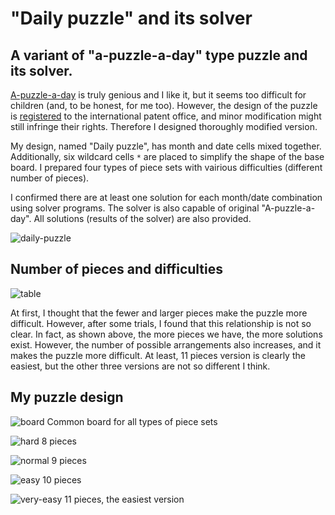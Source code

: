 # "Daily puzzle" and its solver

## A variant of "a-puzzle-a-day" type puzzle and its solver.

<a href="https://www.dragonfjord.com/product/a-puzzle-a-day/">A-puzzle-a-day</a> is truly genious and I like it, but it seems too difficult for children (and, to be honest, for me too). However, the design of the puzzle is <a href="https://euipo.europa.eu/eSearch/#details/designs/007690433-0001">registered</a> to the international patent office, and minor modification might still infringe their rights. Therefore I designed thoroughly modified version. 

My design, named "Daily puzzle", has month and date cells mixed together. Additionally, six wildcard cells `*` are placed to simplify the shape of the base board. I prepared four types of piece sets with vairious difficulties (different number of pieces). 

I confirmed there are at least one solution for each month/date combination using solver programs. The solver is also capable of original "A-puzzle-a-day". All solutions (results of the solver) are also provided.

![daily-puzzle](https://user-images.githubusercontent.com/86639425/159033746-7fef4836-4e8a-4dd3-8dae-41bc46cb3ac4.jpg)

## Number of pieces and difficulties

![table](https://user-images.githubusercontent.com/86639425/159051443-4f6d26db-561e-4b1d-aa51-2a7211339764.jpg)

At first, I thought that the fewer and larger pieces make the puzzle more difficult. However, after some trials, I found that this relationship is not so clear. In fact, as shown above, the more pieces we have, the more solutions exist. However, the number of possible arrangements also increases, and it makes the puzzle more difficult. At least, 11 pieces version is clearly the easiest, but the other three versions are not so different I think.

## My puzzle design

![board](https://user-images.githubusercontent.com/86639425/158950665-af8fa557-0c32-4527-920a-d254e974150f.jpg)
Common board for all types of piece sets

![hard](https://user-images.githubusercontent.com/86639425/158950682-ddb1d5e4-0a4f-450e-8514-19d92df3a5a9.jpg)
8 pieces

![normal](https://user-images.githubusercontent.com/86639425/158950692-47c8c975-4c2c-47fc-9539-d96d46da1e83.jpg)
9 pieces

![easy](https://user-images.githubusercontent.com/86639425/158950705-24bc20ed-8f18-4967-8a2a-0ec41a364802.jpg)
10 pieces

![very-easy](https://user-images.githubusercontent.com/86639425/158950716-4e12fa6f-8919-4f75-88bc-c94546e5d21f.jpg)
11 pieces, the easiest version
